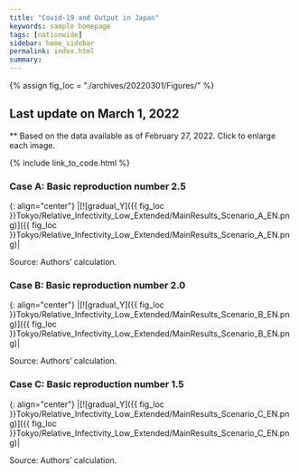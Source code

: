 ```yaml
---
title: "Covid-19 and Output in Japan"
keywords: sample homepage
tags: [nationwide]
sidebar: home_sidebar
permalink: index.html
summary:
---
```


{% assign fig_loc = "./archives/20220301/Figures/" %}

## Last update on March 1, 2022
** Based on the data available as of February 27, 2022. Click to enlarge each image.

{% include link_to_code.html %}






### Case A: Basic reproduction number 2.5

{: align="center"}
|[![gradual_Y]({{ fig_loc }}Tokyo/Relative_Infectivity_Low_Extended/MainResults_Scenario_A_EN.png)]({{ fig_loc }}Tokyo/Relative_Infectivity_Low_Extended/MainResults_Scenario_A_EN.png)|

Source: Authors’ calculation.

### Case B: Basic reproduction number 2.0

{: align="center"}
|[![gradual_Y]({{ fig_loc }}Tokyo/Relative_Infectivity_Low_Extended/MainResults_Scenario_B_EN.png)]({{ fig_loc }}Tokyo/Relative_Infectivity_Low_Extended/MainResults_Scenario_B_EN.png)|

Source: Authors’ calculation.

### Case C: Basic reproduction number 1.5

{: align="center"}
|[![gradual_Y]({{ fig_loc }}Tokyo/Relative_Infectivity_Low_Extended/MainResults_Scenario_C_EN.png)]({{ fig_loc }}Tokyo/Relative_Infectivity_Low_Extended/MainResults_Scenario_C_EN.png)|

Source: Authors’ calculation.


